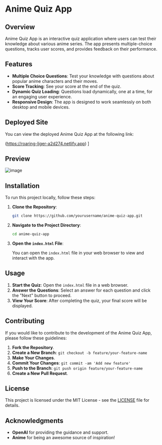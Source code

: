 # Anime Quiz App

## Overview

Anime Quiz App is an interactive quiz application where users can test their knowledge about various anime series. The app presents multiple-choice questions, tracks user scores, and provides feedback on their performance.

## Features

- **Multiple Choice Questions**: Test your knowledge with questions about popular anime characters and their moves.
- **Score Tracking**: See your score at the end of the quiz.
- **Dynamic Quiz Loading**: Questions load dynamically, one at a time, for an engaging user experience.
- **Responsive Design**: The app is designed to work seamlessly on both desktop and mobile devices.

  
## Deployed Site

You can view the deployed Anime Quiz App at the following link:

(https://roaring-liger-a2d274.netlify.app) <!-- Replace with your actual deployed site URL -->]

## Preview

![image](https://github.com/user-attachments/assets/04f328e7-b7bc-4f81-a3e1-edc750249aa0)
<!-- Replace with your actual preview image URL -->


## Installation

To run this project locally, follow these steps:

1. **Clone the Repository**:

    ```bash
    git clone https://github.com/yourusername/anime-quiz-app.git
    ```

2. **Navigate to the Project Directory**:

    ```bash
    cd anime-quiz-app
    ```

3. **Open the `index.html` File**:

    You can open the `index.html` file in your web browser to view and interact with the app.

## Usage

1. **Start the Quiz**: Open the `index.html` file in a web browser.
2. **Answer the Questions**: Select an answer for each question and click the "Next" button to proceed.
3. **View Your Score**: After completing the quiz, your final score will be displayed.

## Contributing

If you would like to contribute to the development of the Anime Quiz App, please follow these guidelines:

1. **Fork the Repository**.
2. **Create a New Branch**: `git checkout -b feature/your-feature-name`
3. **Make Your Changes**.
4. **Commit Your Changes**: `git commit -am 'Add new feature'`
5. **Push to the Branch**: `git push origin feature/your-feature-name`
6. **Create a New Pull Request**.

## License

This project is licensed under the MIT License - see the [LICENSE](LICENSE) file for details.

## Acknowledgments

- **OpenAI** for providing the guidance and support.
- **Anime** for being an awesome source of inspiration!

